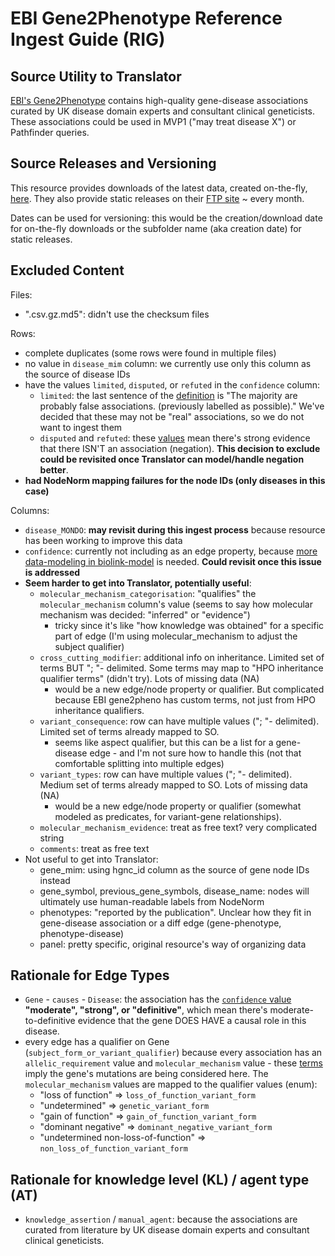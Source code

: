 # EBI Gene2Phenotype Reference Ingest Guide (RIG)

## Source Utility to Translator

[EBI's Gene2Phenotype](https://www.ebi.ac.uk/gene2phenotype/) contains high-quality gene-disease associations 
curated by UK disease domain experts and consultant clinical geneticists. 
These associations could be used in MVP1 ("may treat disease X") or Pathfinder queries. 

## Source Releases and Versioning

This resource provides downloads of the latest data, created on-the-fly, [here](https://www.ebi.ac.uk/gene2phenotype/download).
They also provide static releases on their [FTP site](https://ftp.ebi.ac.uk/pub/databases/gene2phenotype/G2P_data_downloads/) ~ every month. 

Dates can be used for versioning: this would be the creation/download date for on-the-fly downloads or the subfolder name (aka creation date) for static releases.

## Excluded Content 

Files:
- ".csv.gz.md5": didn't use the checksum files

Rows:
- complete duplicates (some rows were found in multiple files)
- no value in `disease_mim` column: we currently use only this column as the source of disease IDs
- have the values `limited`, `disputed`, or `refuted` in the `confidence` column:
  - `limited`: the last sentence of the [definition](https://www.ebi.ac.uk/gene2phenotype/about/terminology#g2p-confidence-section) is "The majority are probably false associations. (previously labelled as possible)." We've decided that these may not be "real" associations, so we do not want to ingest them
  - `disputed` and `refuted`: these [values](https://www.ebi.ac.uk/gene2phenotype/about/terminology#g2p-confidence-section) mean there's strong evidence that there ISN'T an association (negation). **This decision to exclude could be revisited once Translator can model/handle negation better**.   
- **had NodeNorm mapping failures for the node IDs (only diseases in this case)**

Columns:
- `disease_MONDO`: **may revisit during this ingest process** because resource has been working to improve this data
- `confidence`: currently not including as an edge property, because [more data-modeling in biolink-model](https://github.com/biolink/biolink-model/issues/1583) is needed. **Could revisit once this issue is addressed**
- **Seem harder to get into Translator, potentially useful**: 
  - `molecular_mechanism_categorisation`: "qualifies" the `molecular_mechanism` column's value (seems to say how molecular mechanism was decided: "inferred" or "evidence") 
    - tricky since it's like "how knowledge was obtained" for a specific part of edge (I'm using molecular_mechanism to adjust the subject qualifier) 
  - `cross_cutting_modifier`: additional info on inheritance. Limited set of terms BUT "; "- delimited. Some terms may map to "HPO inheritance qualifier terms" (didn't try). Lots of missing data (NA)
    - would be a new edge/node property or qualifier. But complicated because EBI gene2pheno has custom terms, not just from HPO inheritance qualifiers. 
  - `variant_consequence`: row can have multiple values ("; "- delimited). Limited set of terms already mapped to SO.
    - seems like aspect qualifier, but this can be a list for a gene-disease edge - and I'm not sure how to handle this (not that comfortable splitting into multiple edges)
  - `variant_types`: row can have multiple values ("; "- delimited). Medium set of terms already mapped to SO. Lots of missing data (NA)
    - would be a new edge/node property or qualifier (somewhat modeled as predicates, for variant-gene relationships).
  - `molecular_mechanism_evidence`: treat as free text? very complicated string 
  - `comments`: treat as free text
- Not useful to get into Translator:
  - gene_mim: using hgnc_id column as the source of gene node IDs instead
  - gene_symbol, previous_gene_symbols, disease_name: nodes will ultimately use human-readable labels from NodeNorm
  - phenotypes: "reported by the publication". Unclear how they fit in gene-disease association or a diff edge (gene-phenotype, phenotype-disease)
  - panel: pretty specific, original resource's way of organizing data

## Rationale for Edge Types

- `Gene` - `causes` - `Disease`: the association has the [`confidence` value](https://www.ebi.ac.uk/gene2phenotype/about/terminology#g2p-confidence-section) **"moderate", "strong", or "definitive"**, which mean there's moderate-to-definitive evidence that the gene DOES HAVE a causal role in this disease. 
- every edge has a qualifier on Gene (`subject_form_or_variant_qualifier`) because every association has an `allelic_requirement` value and `molecular_mechanism` value - these [terms](https://www.ebi.ac.uk/gene2phenotype/about/terminology) imply the gene's mutations are being considered here. The `molecular_mechanism` values are mapped to the qualifier values (enum):
  - "loss of function" => `loss_of_function_variant_form`
  - "undetermined" => `genetic_variant_form`
  - "gain of function" => `gain_of_function_variant_form`
  - "dominant negative" => `dominant_negative_variant_form`
  - "undetermined non-loss-of-function" => `non_loss_of_function_variant_form`

## Rationale for knowledge level (KL) / agent type (AT)

- `knowledge_assertion` / `manual_agent`: because the associations are curated from literature by UK disease domain experts and consultant clinical geneticists. 